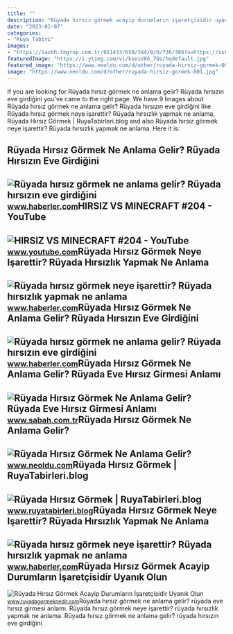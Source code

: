 ```yaml
---
title: ""
description: "Rüyada hırsız görmek acayip durumların i̇şaretçisidir uyanık olun"
date: "2023-02-07"
categories:
- "Ruya Tabiri"
images:
- "https://iasbh.tmgrup.com.tr/011433/650/344/0/0/736/386?u=https://isbh.tmgrup.com.tr/sbh/2019/07/31/ruyada-hirsiz-gormek-ne-anlama-gelir-neye-yorumlanir-ruyada-eve-hirsiz-girmesi-1564578029274.jpg"
featuredImage: "https://i.ytimg.com/vi/kseiV8G_7Qs/hqdefault.jpg"
featured_image: "https://www.neoldu.com/d/other/ruyada-hirsiz-gormek-001.jpg"
image: "https://www.neoldu.com/d/other/ruyada-hirsiz-gormek-001.jpg"
---
```


If you are looking for Rüyada hırsız görmek ne anlama gelir? Rüyada hırsızın eve girdiğini you've came to the right page. We have 9 Images about Rüyada hırsız görmek ne anlama gelir? Rüyada hırsızın eve girdiğini like Rüyada hırsız görmek neye işarettir? Rüyada hırsızlık yapmak ne anlama, Rüyada Hırsız Görmek | RuyaTabirleri.blog and also Rüyada hırsız görmek neye işarettir? Rüyada hırsızlık yapmak ne anlama. Here it is:

Rüyada Hırsız Görmek Ne Anlama Gelir? Rüyada Hırsızın Eve Girdiğini
-------------------------------------------------------------------

 ![Rüyada hırsız görmek ne anlama gelir? Rüyada hırsızın eve girdiğini](https://i.hbrcdn.com/haber/2022/08/12/ruyada-hirsiz-gormek-ne-anlama-gelir-ruyada-15166492_777_amp.jpg) <small>www.haberler.com</small>HIRSIZ VS MINECRAFT #204 - YouTube
----------------------------------

 ![HIRSIZ VS MINECRAFT #204 - YouTube](https://i.ytimg.com/vi/kseiV8G_7Qs/hqdefault.jpg) <small>www.youtube.com</small>Rüyada Hırsız Görmek Neye Işarettir? Rüyada Hırsızlık Yapmak Ne Anlama
----------------------------------------------------------------------

 ![Rüyada hırsız görmek neye işarettir? Rüyada hırsızlık yapmak ne anlama](https://i.hbrcdn.com/haber/2021/11/15/ruyada-hirsiz-gormek-neye-isarettir-ruyada-14531510_1614_m.jpg) <small>www.haberler.com</small>Rüyada Hırsız Görmek Ne Anlama Gelir? Rüyada Hırsızın Eve Girdiğini
-------------------------------------------------------------------

 ![Rüyada hırsız görmek ne anlama gelir? Rüyada hırsızın eve girdiğini](https://i.hbrcdn.com/haber/2022/08/12/ruyada-hirsiz-gormek-ne-anlama-gelir-ruyada-15166492_9504_m.jpg) <small>www.haberler.com</small>Rüyada Hırsız Görmek Ne Anlama Gelir? Rüyada Eve Hırsız Girmesi Anlamı
----------------------------------------------------------------------

 ![Rüyada Hırsız Görmek Ne Anlama Gelir? Rüyada Eve Hırsız Girmesi Anlamı](https://iasbh.tmgrup.com.tr/011433/650/344/0/0/736/386?u=https://isbh.tmgrup.com.tr/sbh/2019/07/31/ruyada-hirsiz-gormek-ne-anlama-gelir-neye-yorumlanir-ruyada-eve-hirsiz-girmesi-1564578029274.jpg) <small>www.sabah.com.tr</small>Rüyada Hırsız Görmek Ne Anlama Gelir?
-------------------------------------

 ![Rüyada Hırsız Görmek Ne Anlama Gelir?](https://www.neoldu.com/d/other/ruyada-hirsiz-gormek-001.jpg) <small>www.neoldu.com</small>Rüyada Hırsız Görmek | RuyaTabirleri.blog
-----------------------------------------

 ![Rüyada Hırsız Görmek | RuyaTabirleri.blog](https://www.ruyatabirleri.blog/wp-content/uploads/2018/03/ruyada-hirsiz-gormek.jpg) <small>www.ruyatabirleri.blog</small>Rüyada Hırsız Görmek Neye Işarettir? Rüyada Hırsızlık Yapmak Ne Anlama
----------------------------------------------------------------------

 ![Rüyada hırsız görmek neye işarettir? Rüyada hırsızlık yapmak ne anlama](https://i.hbrcdn.com/haber/2021/11/15/ruyada-hirsiz-gormek-neye-isarettir-ruyada-14531510_5695_amp.jpg) <small>www.haberler.com</small>Rüyada Hırsız Görmek Acayip Durumların İşaretçisidir Uyanık Olun
----------------------------------------------------------------

 ![Rüyada Hırsız Görmek Acayip Durumların İşaretçisidir Uyanık Olun](https://www.ruyadagormeknedir.com/wp-content/uploads/2018/09/ruyada-hirsiz-gormek-min.jpg) <small>www.ruyadagormeknedir.com</small>Rüyada hırsız görmek ne anlama gelir? rüyada eve hırsız girmesi anlamı. Rüyada hırsız görmek neye işarettir? rüyada hırsızlık yapmak ne anlama. Rüyada hırsız görmek ne anlama gelir? rüyada hırsızın eve girdiğini
